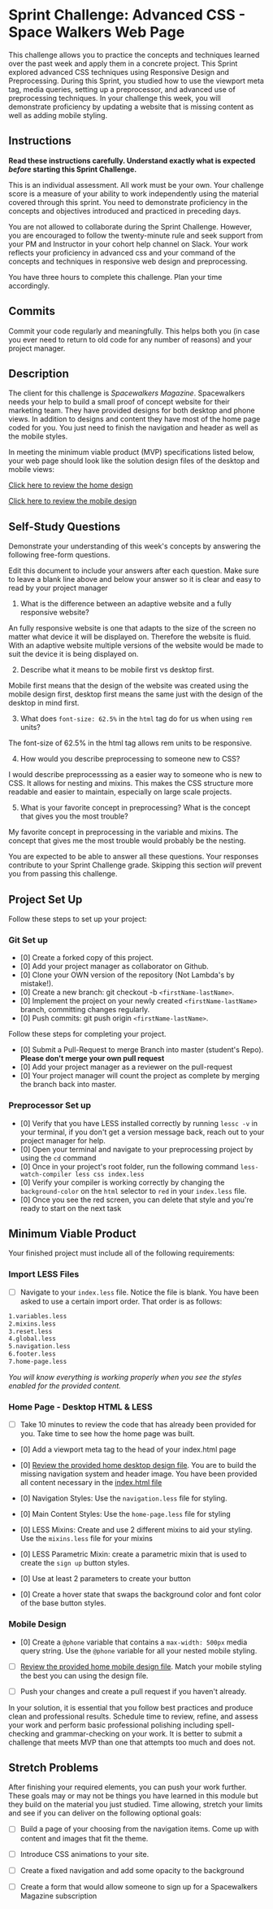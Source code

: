 # Sprint Challenge: Advanced CSS - Space Walkers Web Page

This challenge allows you to practice the concepts and techniques learned over the past week and apply them in a concrete project. This Sprint explored advanced CSS techniques using Responsive Design and Preprocessing. During this Sprint, you studied how to use the viewport meta tag, media queries, setting up a preprocessor, and advanced use of preprocessing techniques. In your challenge this week, you will demonstrate proficiency by updating a website that is missing content as well as adding mobile styling.

## Instructions

**Read these instructions carefully. Understand exactly what is expected _before_ starting this Sprint Challenge.**

This is an individual assessment. All work must be your own. Your challenge score is a measure of your ability to work independently using the material covered through this sprint. You need to demonstrate proficiency in the concepts and objectives introduced and practiced in preceding days.

You are not allowed to collaborate during the Sprint Challenge. However, you are encouraged to follow the twenty-minute rule and seek support from your PM and Instructor in your cohort help channel on Slack. Your work reflects your proficiency in advanced css and your command of the concepts and techniques in responsive web design and preprocessing.

You have three hours to complete this challenge. Plan your time accordingly.

## Commits

Commit your code regularly and meaningfully. This helps both you (in case you ever need to return to old code for any number of reasons) and your project manager.

## Description

The client for this challenge is _Spacewalkers Magazine_. Spacewalkers needs your help to build a small proof of concept website for their marketing team. They have provided designs for both desktop and phone views. In addition to designs and content they have most of the home page coded for you. You just need to finish the navigation and header as well as the mobile styles.

In meeting the minimum viable product (MVP) specifications listed below, your web page should look like the solution design files of the desktop and mobile views:

[Click here to review the home design](design-files/home-desktop.png)

[Click here to review the mobile design](design-files/home-mobile.png)

## Self-Study Questions

Demonstrate your understanding of this week's concepts by answering the following free-form questions.

Edit this document to include your answers after each question. Make sure to leave a blank line above and below your answer so it is clear and easy to read by your project manager

1. What is the difference between an adaptive website and a fully responsive website?

An fully responsive website is one that adapts to the size of the screen no matter what device it will be displayed on. Therefore the website is fluid. With an adaptive website multiple versions of the website would be made to suit the device it is being displayed on.

2. Describe what it means to be mobile first vs desktop first.

Mobile first means that the design of the website was created using the mobile design first, desktop first means the same just with the design of the desktop in mind first.

3. What does `font-size: 62.5%` in the `html` tag do for us when using `rem` units?

The font-size of 62.5% in the html tag allows rem units to be responsive.

4. How would you describe preprocessing to someone new to CSS?

I would describe preprocesssing as a easier way to someone who is new to CSS. It allows for nesting and mixins. This makes the CSS structure more readable and easier to maintain, especially on large scale projects.

5. What is your favorite concept in preprocessing? What is the concept that gives you the most trouble?

My favorite concept in preprocessing in the variable and mixins. The concept that gives me the most trouble would probably be the nesting. 

You are expected to be able to answer all these questions. Your responses contribute to your Sprint Challenge grade. Skipping this section *will* prevent you from passing this challenge.

## Project Set Up

Follow these steps to set up your project:

### Git Set up

- [0] Create a forked copy of this project.
- [0] Add your project manager as collaborator on Github.
- [0] Clone your OWN version of the repository (Not Lambda's by mistake!).
- [0] Create a new branch: git checkout -b `<firstName-lastName>`.
- [0] Implement the project on your newly created `<firstName-lastName>` branch, committing changes regularly.
- [0] Push commits: git push origin `<firstName-lastName>`.
 
Follow these steps for completing your project.

- [0] Submit a Pull-Request to merge <firstName-lastName> Branch into master (student's  Repo). **Please don't merge your own pull request**
- [0] Add your project manager as a reviewer on the pull-request
- [0] Your project manager will count the project as complete by merging the branch back into master.
 

### Preprocessor Set up

* [0] Verify that you have LESS installed correctly by running `lessc -v` in your terminal, if you don't get a version message back, reach out to your project manager for help.
* [0] Open your terminal and navigate to your preprocessing project by using the `cd` command
* [0] Once in your project's root folder, run the following command `less-watch-compiler less css index.less`
* [0] Verify your compiler is working correctly by changing the `background-color` on the `html` selector to `red` in your `index.less` file.
* [0] Once you see the red screen, you can delete that style and you're ready to start on the next task

## Minimum Viable Product

Your finished project must include all of the following requirements:

### Import LESS Files

* [ ] Navigate to your `index.less` file. Notice the file is blank. You have been asked to use a certain import order. That order is as follows:

```markdown
1.variables.less
2.mixins.less
3.reset.less
4.global.less
5.navigation.less
6.footer.less
7.home-page.less
```

_You will know everything is working properly when you see the styles enabled for the provided content._  

### Home Page - Desktop HTML & LESS

* [ ] Take 10 minutes to review the code that has already been provided for you. Take time to see how the home page was built.

* [0] Add a viewport meta tag to the head of your index.html page

* [0] [Review the provided home desktop design file](design-files/home-desktop.png). You are to build the missing navigation system and header image. You have been provided all content necessary in the [index.html file](index.html)

* [0] Navigation Styles: Use the `navigation.less` file for styling.

* [0] Main Content Styles: Use the `home-page.less` file for styling

* [0] LESS Mixins: Create and use 2 different mixins to aid your styling. Use the `mixins.less` file for your mixins

* [0] LESS Parametric Mixin: create a parametric mixin that is used to create the `sign up` button styles.

* [0]  Use at least 2 parameters to create your button

* [0] Create a hover state that swaps the background color and font color of the base button styles.

### Mobile Design

* [0] Create a `@phone` variable that contains a `max-width: 500px` media query string. Use the `@phone` variable for all your nested mobile styling.

* [ ] [Review the provided home mobile design file](design-files/home-mobile.png). Match your mobile styling the best you can using the design file.

* [ ] Push your changes and create a pull request if you haven't already.

In your solution, it is essential that you follow best practices and produce clean and professional results. Schedule time to review, refine, and assess your work and perform basic professional polishing including spell-checking and grammar-checking on your work. It is better to submit a challenge that meets MVP than one that attempts too much and does not.

## Stretch Problems

After finishing your required elements, you can push your work further. These goals may or may not be things you have learned in this module but they build on the material you just studied. Time allowing, stretch your limits and see if you can deliver on the following optional goals:

* [ ] Build a page of your choosing from the navigation items. Come up with content and images that fit the theme.

* [ ] Introduce CSS animations to your site.

* [ ] Create a fixed navigation and add some opacity to the background

* [ ] Create a form that would allow someone to sign up for a Spacewalkers Magazine subscription